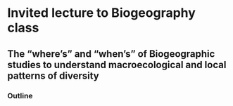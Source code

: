 
<!-- README.md is generated from README.Rmd. Please edit that file -->

# Invited lecture to Biogeography class

## The “where’s” and “when’s” of Biogeographic studies to understand macroecological and local patterns of diversity

### Outline
